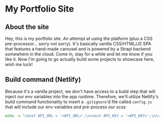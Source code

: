 # My Portfolio Site

## About the site

Hey, this is my portfolio site. An attempt at using the platform (plus a CSS pre-processor... sorry not sorry). It's basically vanilla CSS/HTML/JS SPA that features a hand-made carousel and is powered
by a Strapi backend somewhere in the cloud. Come in, stay for a while and let me know if you like it. Now I'm going to go actually build some projects to showcase here, wish me luck!

## Build command (Netlify)

Because it's a vanilla project, we don't have access to a build step that will inject our env variables into the app runtime. Therefore, we'll utilize Netlify's build command
functionality to insert a `.gitignore`'d file called `config.js` that will include our env variables and pre-process our scss:

```sh
echo -e "const API_URL = '<API_URL>';\nconst API_KEY = '<API_KEY>';\n\nexport { API_URL, API_TOKEN };" > config.js && npm run css
```
